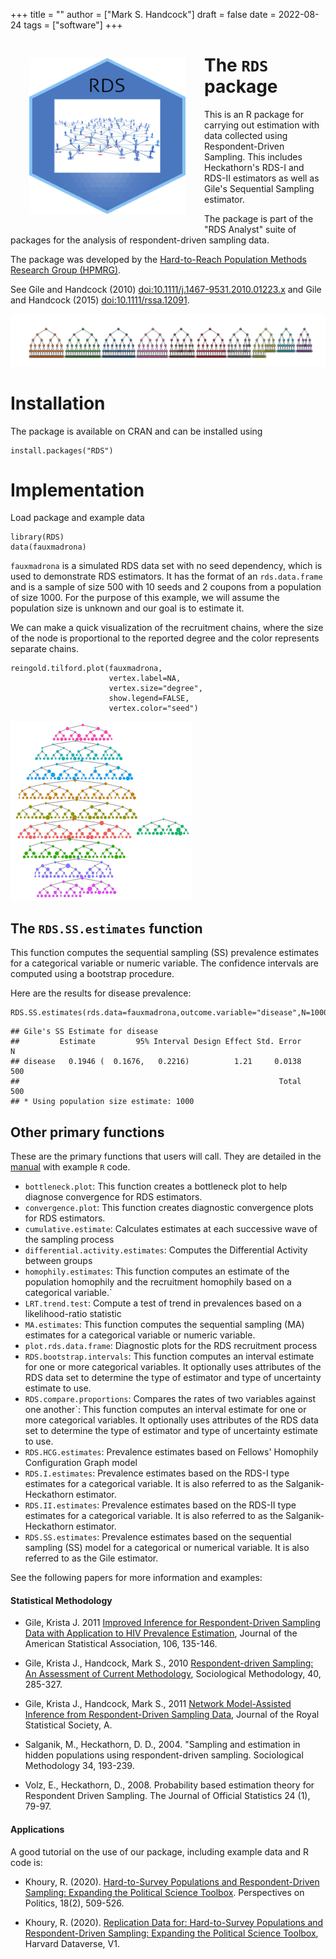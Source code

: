 +++
title = ""
author = ["Mark S. Handcock"]
draft = false
date = 2022-08-24
tags = ["software"]
+++

<img src="/img/RDS_hl.png" align="left" width="250" height="250" style="padding:30px;" alt="RDS network"/>

# The `RDS` package

This is an R package for carrying out estimation with data collected using Respondent-Driven Sampling. This includes
Heckathorn's RDS-I and RDS-II estimators as well as Gile's Sequential Sampling estimator. 

The package is part of the "RDS Analyst" suite of
packages for the analysis of respondent-driven sampling data.

The package was developed by the [Hard-to-Reach Population Methods Research Group (HPMRG)](https://hpmrg.org).

See Gile and Handcock (2010) <doi:10.1111/j.1467-9531.2010.01223.x> and Gile and
Handcock (2015) <doi:10.1111/rssa.12091>.

<img src="/img/fauxmadrona_recplot.jpeg" width = 900 alt="RDS banner"/>

# Installation

The package is available on CRAN and can be installed using

```{r}
install.packages("RDS")
```

<!-- To install the latest development version from github, the best way it to use git to create a local copy and install it as usual from there. If -->
<!-- you just want to install it, you can also use: -->

<!-- ```{r} -->
<!-- # If devtools is not installed: -->
<!-- # install.packages("devtools") -->
<!--  -->
<!-- devtools::install_github("HPMRG/RDS") -->
<!-- ``` -->

# Implementation

Load package and example data

```
library(RDS)
data(fauxmadrona)
```

`fauxmadrona` is a simulated RDS data set with no seed dependency, which is used to demonstrate RDS estimators. It has the format of an
`rds.data.frame` and is a sample of size 500 with 10 seeds and 2 coupons from a population of size 1000. For the purpose of this example, we
will assume the population size is unknown and our goal is to estimate it.

We can make a quick visualization of the recruitment chains, where the size of the node is proportional to the reported degree and the color
represents separate chains.

```{r}
reingold.tilford.plot(fauxmadrona, 
                      vertex.label=NA, 
                      vertex.size="degree",
                      show.legend=FALSE,
                      vertex.color="seed")
```

![](reingold.tilford.png)

## The `RDS.SS.estimates` function

This function computes the sequential sampling (SS) prevalence estimates for a categorical variable or numeric
variable.
The confidence intervals are computed using a bootstrap procedure.

Here are the results for disease prevalence:

```{r}
RDS.SS.estimates(rds.data=fauxmadrona,outcome.variable="disease",N=1000)
```

    ## Gile's SS Estimate for disease 
    ##         Estimate         95% Interval Design Effect Std. Error     N
    ## disease   0.1946 (  0.1676,   0.2216)          1.21     0.0138   500
    ##                                                          Total   500
    ## * Using population size estimate: 1000

## Other primary functions 

These are the primary functions that users will call. They are detailed in the [manual](https://cran.r-project.org/web/packages/RDS/RDS.pdf)
with example `R` code.

* `bottleneck.plot`: This function creates a bottleneck plot to help diagnose convergence for RDS estimators. 
* `convergence.plot`: This function creates diagnostic convergence plots for RDS estimators. 
* `cumulative.estimate`: Calculates estimates at each successive wave of the sampling process 
* `differential.activity.estimates`: Computes the Differential Activity between groups 
* `homophily.estimates`: This function computes an estimate of the population homophily and the recruitment homophily based on a categorical variable.` 
* `LRT.trend.test`: Compute a test of trend in prevalences based on a likelihood-ratio statistic
* `MA.estimates`: This function computes the sequential sampling (MA) estimates for a categorical variable or numeric variable.
* `plot.rds.data.frame`: Diagnostic plots for the RDS recruitment process
* `RDS.bootstrap.intervals`: This function computes an interval estimate for one or more categorical variables. It optionally uses attributes of the RDS data set to determine the type of estimator and type of uncertainty estimate to use.
* `RDS.compare.proportions`: Compares the rates of two variables against one another`: This function computes an interval estimate for one or more categorical variables. It optionally uses attributes of the RDS data set to determine the type of estimator and type of uncertainty estimate to use.
* `RDS.HCG.estimates`: Prevalence estimates based on Fellows' Homophily Configuration Graph model
* `RDS.I.estimates`: Prevalence estimates based on the RDS-I type estimates for a categorical variable. It is also referred to as the Salganik-Heckathorn estimator.
* `RDS.II.estimates`: Prevalence estimates based on the RDS-II type estimates for a categorical variable. It is also referred to as the Salganik-Heckathorn estimator.
* `RDS.SS.estimates`: Prevalence estimates based on the sequential sampling (SS) model for a categorical or numerical variable. It is also referred to as the Gile estimator.

See the following papers for more information and examples:

#### Statistical Methodology

* Gile, Krista J. 2011 [Improved Inference for Respondent-Driven Sampling Data with Application to HIV Prevalence Estimation](https://doi.org/10.1198/jasa.2011.ap09475), Journal of the American Statistical Association, 106, 135-146.

*  Gile, Krista J., Handcock, Mark S., 2010 [Respondent-driven Sampling: An Assessment of Current
   Methodology](https://doi.org/10.1111/j.1467-9531.2010.01223.x), Sociological Methodology, 40, 285-327.

*  Gile, Krista J., Handcock, Mark S., 2011 [Network Model-Assisted Inference from Respondent-Driven Sampling
   Data](https://doi.org/10.1111/rssa.12091), Journal of the Royal Statistical Society, A. 

*  Salganik, M., Heckathorn, D. D., 2004. "Sampling and estimation in hidden populations using respondent-driven sampling.
Sociological Methodology 34, 193-239.

*  Volz, E., Heckathorn, D., 2008. Probability based estimation theory for Respondent Driven Sampling. The Journal of Official
Statistics 24 (1), 79-97.

#### Applications

A good tutorial on the use of our package, including example data and R code is:

* Khoury, R. (2020). [Hard-to-Survey Populations and Respondent-Driven Sampling: Expanding the Political Science
  Toolbox](https://doi.org/10.1017/S1537592719003864). Perspectives on Politics, 18(2), 509-526.

* Khoury, R. (2020). [Replication Data for: Hard-to-Survey Populations and Respondent-Driven Sampling: Expanding the Political Science
  Toolbox](https://doi.org/10.7910/DVN/XKOVUN),  Harvard Dataverse, V1.
